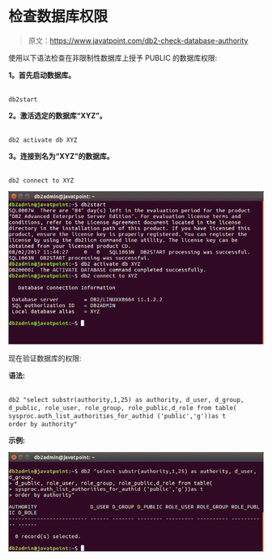 # 检查数据库权限

> 原文：<https://www.javatpoint.com/db2-check-database-authority>

使用以下语法检查在非限制性数据库上授予 PUBLIC 的数据库权限:

**1。首先启动数据库。**

```

db2start

```

**2。激活选定的数据库“XYZ”。**

```

db2 activate db XYZ

```

**3。连接到名为“XYZ”的数据库。**

```

db2 connect to XYZ

```

![Check Database Authority](img/6133e14baac8196de18c6754c32c08a0.png)

现在验证数据库的权限:

**语法:**

```

db2 "select substr(authority,1,25) as authority, d_user, d_group,
d_public, role_user, role_group, role_public,d_role from table(
sysproc.auth_list_authorities_for_authid ('public','g'))as t
order by authority"

```

**示例:**

![Check Database Authority](img/b4d8600ef38cfd1c93eb57e64e0e433e.png)